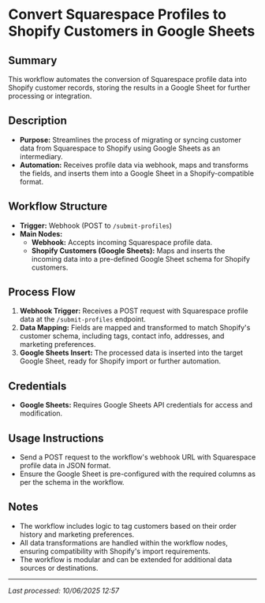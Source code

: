 # Convert Squarespace Profiles to Shopify Customers in Google Sheets

## Summary
This workflow automates the conversion of Squarespace profile data into Shopify customer records, storing the results in a Google Sheet for further processing or integration.

## Description
- **Purpose:** Streamlines the process of migrating or syncing customer data from Squarespace to Shopify using Google Sheets as an intermediary.
- **Automation:** Receives profile data via webhook, maps and transforms the fields, and inserts them into a Google Sheet in a Shopify-compatible format.

## Workflow Structure
- **Trigger:** Webhook (POST to `/submit-profiles`)
- **Main Nodes:**
  - **Webhook:** Accepts incoming Squarespace profile data.
  - **Shopify Customers (Google Sheets):** Maps and inserts the incoming data into a pre-defined Google Sheet schema for Shopify customers.

## Process Flow
1. **Webhook Trigger:** Receives a POST request with Squarespace profile data at the `/submit-profiles` endpoint.
2. **Data Mapping:** Fields are mapped and transformed to match Shopify's customer schema, including tags, contact info, addresses, and marketing preferences.
3. **Google Sheets Insert:** The processed data is inserted into the target Google Sheet, ready for Shopify import or further automation.

## Credentials
- **Google Sheets:** Requires Google Sheets API credentials for access and modification.

## Usage Instructions
- Send a POST request to the workflow's webhook URL with Squarespace profile data in JSON format.
- Ensure the Google Sheet is pre-configured with the required columns as per the schema in the workflow.

## Notes
- The workflow includes logic to tag customers based on their order history and marketing preferences.
- All data transformations are handled within the workflow nodes, ensuring compatibility with Shopify's import requirements.
- The workflow is modular and can be extended for additional data sources or destinations.

---
*Last processed: 10/06/2025 12:57*
